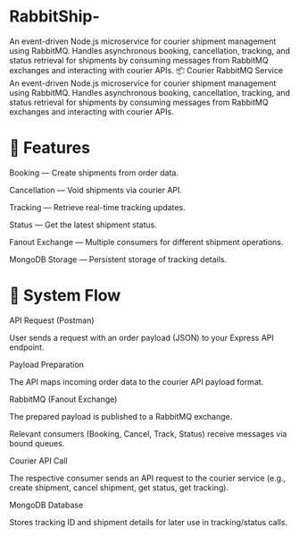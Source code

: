 # RabbitShip-
An event-driven Node.js microservice for courier shipment management using RabbitMQ. Handles asynchronous booking, cancellation, tracking, and status retrieval for shipments by consuming messages from RabbitMQ exchanges and interacting with courier APIs.
📦 Courier RabbitMQ Service
An event-driven Node.js microservice for courier shipment management using RabbitMQ.
Handles asynchronous booking, cancellation, tracking, and status retrieval for shipments by consuming messages from RabbitMQ exchanges and interacting with courier APIs.

# 🚀 Features
Booking — Create shipments from order data.

Cancellation — Void shipments via courier API.

Tracking — Retrieve real-time tracking updates.

Status — Get the latest shipment status.

Fanout Exchange — Multiple consumers for different shipment operations.

MongoDB Storage — Persistent storage of tracking details.

# 🔄 System Flow
API Request (Postman)

User sends a request with an order payload (JSON) to your Express API endpoint.

Payload Preparation

The API maps incoming order data to the courier API payload format.

RabbitMQ (Fanout Exchange)

The prepared payload is published to a RabbitMQ exchange.

Relevant consumers (Booking, Cancel, Track, Status) receive messages via bound queues.

Courier API Call

The respective consumer sends an API request to the courier service (e.g., create shipment, cancel shipment, get status, get tracking).

MongoDB Database

Stores tracking ID and shipment details for later use in tracking/status calls.
